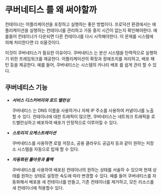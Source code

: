 # 쿠버네티스 를 왜 써야할까

컨테이너는 어플리케이션을 포장하고 실행하는 좋은 방법이다. 프로덕션 환경에서는 에플리케이션을 실행하는 컨테이너를 관리하고 가동 중지 시간이 없는지 확인해야한다. 예를들어 컨테이너가 다운되면 다른 컨테이너를 다시 시작해야한다. 이 문제를 시스템에 의해 처리한다면 더 쉬울것이다.

이것이 쿠버네티스가 필요한 이유이다. 쿠버네티스 는 분산 시스템을 탄력적으로 실행하기 위한 프레임워크를 제공한다. 어플리케이션의 확장과 장애조치를 처리하고, 배포 패턴 등을 제공한다. 예를 들어, 쿠버네티스는 시스템의 카나리 배포 를 쉽게 관리 할 수 있다.

## 쿠버네티스 기능
- ***서비스 디스커버리와 로드 밸런싱***

    쿠버네티스 는 DNS 이름을 사용하거나 자체 IP 주소를 사용하여 커넽이너를 노출할 수 있다. 컨테이너에 대한 트래픽이 많으면, 쿠버네티스는 네트워크 트래픽을 로드밸런싱하고 배포하여 배포가 안정적으로 이루어질 수 있다.
- ***스토리지 오케스트레이션***

    쿠버네티스를 사용하면 로컬 저장소, 공용 클라우드 공급자 등과 같이 원하는 저장소 시스템을 자동으로 탑재 할 수 있다.

- ***자동화된 롤아웃과 롤백***

    쿠버네티스를 사용하여 배포된 컨테이너의 원하는 상태를 서술하 수 있으며 현재 상태를 원하는 상태로 설정한 속도에 따라 변경할 수 있다.
    예를 들어 쿠버네티스를 자동화해서 배포용 새 컨테이너를 만들고, 기존 컨테이너를 제거하고, 모든 리소스를 새 컨테이너에 적용할수 있다.

